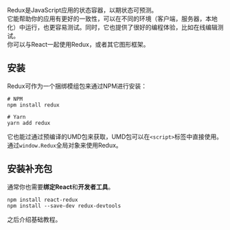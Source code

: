 Redux是JavaScript应用的状态容器，以期状态可预测。  
它能帮助你的应用有更好的一致性，可以在不同的环境（客户端，服务器，本地化）中运行，也更容易测试。同时，它也提供了很好的编程体验，比如在线编辑测试。  
你可以与React一起使用Redux，或者其它图形框架。
## 安装
Redux可作为一个捆绑模组包来通过NPM进行安装：
```
# NPM
npm install redux

# Yarn
yarn add redux
```
它也能过通过预编译的UMD包来获取，UMD包可以在`<script>`标签中直接使用。通过`window.Redux`全局对象来使用Redux。
## 安装补充包
通常你也需要**绑定React**和**开发者工具**。
```
npm install react-redux
npm install --save-dev redux-devtools
```
之后介绍基础教程。
